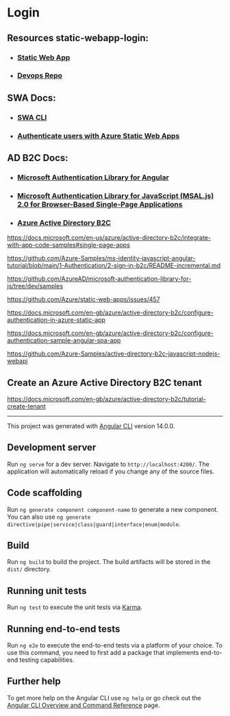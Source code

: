 # Login 

## Resources static-webapp-login:

 

-  ### [Static Web App](https://ashy-beach-0122fe903.1.azurestaticapps.net)

- ### [Devops Repo](https://dev.azure.com/redOpalAzure/Playground/_git/static-webapp-login)

## SWA Docs:

- ### [SWA CLI](https://azure.github.io/static-web-apps-cli/)

- ### [ Authenticate users with Azure Static Web Apps](https://docs.microsoft.com/en-us/learn/paths/azure-static-web-apps/)


## AD B2C Docs:

 - ### [Microsoft Authentication Library for Angular](https://www.npmjs.com/package/@azure/msal-angular)
- ### [Microsoft Authentication Library for JavaScript (MSAL.js) 2.0 for Browser-Based Single-Page Applications](https://www.npmjs.com/package/@azure/msal-browser)

- ### [Azure Active Directory B2C](https://docs.microsoft.com/en-us/azure/active-directory-b2c/)

https://docs.microsoft.com/en-us/azure/active-directory-b2c/integrate-with-app-code-samples#single-page-apps

https://github.com/Azure-Samples/ms-identity-javascript-angular-tutorial/blob/main/1-Authentication/2-sign-in-b2c/README-incremental.md

https://github.com/AzureAD/microsoft-authentication-library-for-js/tree/dev/samples

https://github.com/Azure/static-web-apps/issues/457

https://docs.microsoft.com/en-gb/azure/active-directory-b2c/configure-authentication-in-azure-static-app

https://docs.microsoft.com/en-gb/azure/active-directory-b2c/configure-authentication-sample-angular-spa-app

https://github.com/Azure-Samples/active-directory-b2c-javascript-nodejs-webapi


##  Create an Azure Active Directory B2C tenant
https://docs.microsoft.com/en-gb/azure/active-directory-b2c/tutorial-create-tenant

---

This project was generated with [Angular CLI](https://github.com/angular/angular-cli) version 14.0.0.

## Development server

Run `ng serve` for a dev server. Navigate to `http://localhost:4200/`. The application will automatically reload if you change any of the source files.

## Code scaffolding

Run `ng generate component component-name` to generate a new component. You can also use `ng generate directive|pipe|service|class|guard|interface|enum|module`.

## Build

Run `ng build` to build the project. The build artifacts will be stored in the `dist/` directory.

## Running unit tests

Run `ng test` to execute the unit tests via [Karma](https://karma-runner.github.io).

## Running end-to-end tests

Run `ng e2e` to execute the end-to-end tests via a platform of your choice. To use this command, you need to first add a package that implements end-to-end testing capabilities.

## Further help

To get more help on the Angular CLI use `ng help` or go check out the [Angular CLI Overview and Command Reference](https://angular.io/cli) page.

